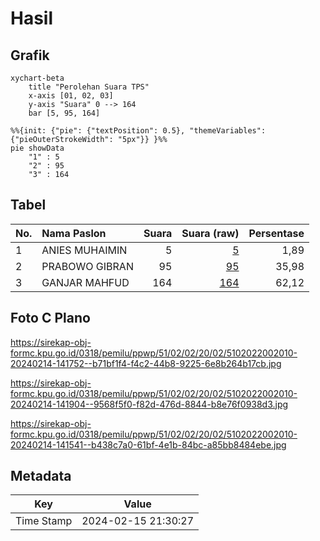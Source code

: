 # Hasil

## Grafik

```mermaid
xychart-beta
    title "Perolehan Suara TPS"
    x-axis [01, 02, 03]
    y-axis "Suara" 0 --> 164
    bar [5, 95, 164]
```

```mermaid
%%{init: {"pie": {"textPosition": 0.5}, "themeVariables": {"pieOuterStrokeWidth": "5px"}} }%%
pie showData
    "1" : 5
    "2" : 95
    "3" : 164
```

## Tabel

| No. | Nama Paslon    | Suara | Suara (raw) | Persentase |
|:--- |:-------------- | -----:| -----------:| ----------:|
| 1   | ANIES MUHAIMIN | 5     | [5][p-1]    | 1,89       |
| 2   | PRABOWO GIBRAN | 95    | [95][p-2]   | 35,98      |
| 3   | GANJAR MAHFUD  | 164   | [164][p-3]  | 62,12      |


[p-1]: https://github.com/gigit-pemilu/pemilu-2024-51-bali/blob/main/pilpres/hitung-suara/sub/51-bali/sub/02-tabanan/sub/02-selemadeg-timur/sub/2002-gadungan/sub/010-tps/sub/paslon-1.txt
[p-2]: https://github.com/gigit-pemilu/pemilu-2024-51-bali/blob/main/pilpres/hitung-suara/sub/51-bali/sub/02-tabanan/sub/02-selemadeg-timur/sub/2002-gadungan/sub/010-tps/sub/paslon-2.txt
[p-3]: https://github.com/gigit-pemilu/pemilu-2024-51-bali/blob/main/pilpres/hitung-suara/sub/51-bali/sub/02-tabanan/sub/02-selemadeg-timur/sub/2002-gadungan/sub/010-tps/sub/paslon-3.txt

## Foto C Plano

https://sirekap-obj-formc.kpu.go.id/0318/pemilu/ppwp/51/02/02/20/02/5102022002010-20240214-141752--b71bf1f4-f4c2-44b8-9225-6e8b264b17cb.jpg

https://sirekap-obj-formc.kpu.go.id/0318/pemilu/ppwp/51/02/02/20/02/5102022002010-20240214-141904--9568f5f0-f82d-476d-8844-b8e76f0938d3.jpg

https://sirekap-obj-formc.kpu.go.id/0318/pemilu/ppwp/51/02/02/20/02/5102022002010-20240214-141541--b438c7a0-61bf-4e1b-84bc-a85bb8484ebe.jpg


## Metadata

| Key        | Value               |
| ---------- | ------------------- |
| Time Stamp | 2024-02-15 21:30:27 |



